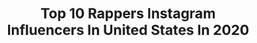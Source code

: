 ---
title: Top 10 Rappers Instagram Influencers In United States In 2020
description: >-
  Find top rappers Instagram influencers in United States in 2020. Most popular hashtags: #rapper #andrewboom #singer #bigtalkvol1.
platform: Instagram
profiles:
  - username: "trossthegiant"
    fullname: >-
      T. ROSS.
    location: "United States"
    followers: 6199
    engagement: 2333
    commentsToLikes: 0.067607
    avatar: "https://scontent-ams4-1.cdninstagram.com/v/t51.2885-19/s320x320/75477049_432661044312774_3894497501574594560_n.jpg?_nc_ht=scontent-ams4-1.cdninstagram.com&_nc_ohc=xIA_AdNFSh4AX-SLExh&oh=3f16691299b39f06d4a40ef058433f2a&oe=5EBA75B5"
    verified: false
    hashtags: "#trashrapisback, #2projectsotw"
  - username: "sol__731"
    fullname: >-
      료스케/Sol
    location: "United States"
    followers: 52661
    engagement: 739
    commentsToLikes: 0.047792
    avatar: "https://scontent-ams4-1.cdninstagram.com/v/t51.2885-19/s320x320/83927885_487411282206026_8883105211334262784_n.jpg?_nc_ht=scontent-ams4-1.cdninstagram.com&_nc_ohc=GWUJywWwRyUAX9sxV0z&oh=403b1461f242f16feb8729505ff2305c&oe=5EB8F9FC"
    verified: false
    hashtags: ""
  - username: "skii.music"
    fullname: >-
      SKII  |  DJ/Producer
    location: "United States"
    followers: 2360
    engagement: 1987
    commentsToLikes: 0.296632
    avatar: "https://scontent-ams4-1.cdninstagram.com/v/t51.2885-19/s320x320/44284502_2360748490819391_7625423922460098560_n.jpg?_nc_ht=scontent-ams4-1.cdninstagram.com&_nc_ohc=UyGSrIeeN1UAX9qpxiu&oh=b052af7867deb9b170aefd33e460c97e&oe=5EB9C03A"
    verified: false
    hashtags: "#cityphotography, #citykillerz, #cityscapes, #stairs"
  - username: "salmaslims"
    fullname: >-
      SALMA
    location: "United States"
    followers: 177565
    engagement: 411
    commentsToLikes: 0.045338
    avatar: "https://scontent-lhr8-1.cdninstagram.com/v/t51.2885-19/s320x320/74874437_536770200442991_6802825565154836480_n.jpg?_nc_ht=scontent-lhr8-1.cdninstagram.com&_nc_ohc=x7rMsk_xlHQAX-k9X9A&oh=37fde8ee5372997691a1e25cc254740b&oe=5EB8F68B"
    verified: true
    hashtags: "#salmabanks, #savagexambassador, #runwayshit"
  - username: "calebslife"
    fullname: >-
      Caleb
    location: "United States"
    followers: 72825
    engagement: 418
    commentsToLikes: 0.052920
    avatar: "https://scontent-lhr8-1.cdninstagram.com/v/t51.2885-19/s320x320/14027288_243026039430837_798782400_a.jpg?_nc_ht=scontent-lhr8-1.cdninstagram.com&_nc_ohc=0fvo4pz858oAX9all-K&oh=06684eaf5591204901189a3c831f61ed&oe=5EB99E44"
    verified: false
    hashtags: "#rollingloudnyc, #coronavirus"
  - username: "kalleemlondon"
    fullname: >-
      Kalleem London
    location: "United States"
    followers: 97425
    engagement: 335
    commentsToLikes: 0.149740
    avatar: "https://scontent-atl3-1.cdninstagram.com/v/t51.2885-19/s320x320/83286117_2782087625205751_8274650839621042176_n.jpg?_nc_ht=scontent-atl3-1.cdninstagram.com&_nc_ohc=X6Cg7ZrBajEAX_IzaZ6&oh=b0e000ba3d0282d26fbec5fb3d1b847a&oe=5EB8D041"
    verified: false
    hashtags: ""
  - username: "andrew_boom"
    fullname: >-
      Andrew Boom
    location: "United States"
    followers: 7250
    engagement: 1597
    commentsToLikes: 0.033026
    avatar: "https://scontent-lhr8-1.cdninstagram.com/v/t51.2885-19/s320x320/87723861_910011382763021_1334752982352265216_n.jpg?_nc_ht=scontent-lhr8-1.cdninstagram.com&_nc_ohc=POSeWvr5A_4AX8DTTD9&oh=f18ca60b7a92ecf61857cc01ec7db769&oe=5EBB4E1F"
    verified: false
    hashtags: "#darkknight, #menstyle, #menswear, #2019"
  - username: "nicolebalestro"
    fullname: >-
      Nicole Balestro
    location: "United States"
    followers: 61434
    engagement: 1328
    commentsToLikes: 0.014032
    avatar: "https://scontent-lhr8-1.cdninstagram.com/v/t51.2885-19/s320x320/87775370_3579182748820678_1994833698482028544_n.jpg?_nc_ht=scontent-lhr8-1.cdninstagram.com&_nc_ohc=ivqA24PZF-kAX_qUp2u&oh=5956200749cb919c8d974016acb45f39&oe=5EBA3145"
    verified: false
    hashtags: "#adidassuperstar, #changeisateamsport, #criadoncomadidas, #adidassuperstar"
  - username: "isawdray"
    fullname: >-
      D- Ray
    location: "United States"
    followers: 21582
    engagement: 462
    commentsToLikes: 0.055692
    avatar: "https://scontent-ams4-1.cdninstagram.com/v/t51.2885-19/s320x320/14350608_1781674372088913_7536026737994366976_a.jpg?_nc_ht=scontent-ams4-1.cdninstagram.com&_nc_ohc=BJv94khwb2AAX_onMzk&oh=472f4f44adb74b0c53fc7fa6d7312ccb&oe=5EB83774"
    verified: false
    hashtags: "#unconditionallove, #leosh, #resteasypops, #sugaray"
  - username: "ocean.wisdom"
    fullname: >-
      Ocean Wisdom
    location: "United States"
    followers: 82038
    engagement: 633
    commentsToLikes: 0.020419
    avatar: "https://scontent-ams4-1.cdninstagram.com/v/t51.2885-19/s320x320/64635006_747747292293903_2044064696687919104_n.jpg?_nc_ht=scontent-ams4-1.cdninstagram.com&_nc_ohc=b5FKRIUjnAAAX8VdzU9&oh=3485ddff6557e505068fd4e29102957c&oe=5EB93C54"
    verified: true
    hashtags: "#howufeel, #blessed, #workrestinvest, #newmusic"
---
